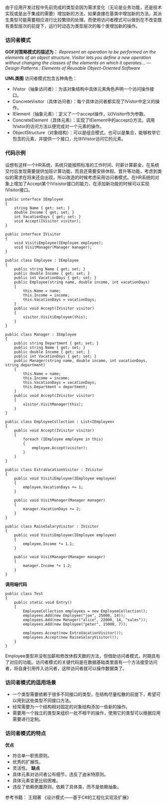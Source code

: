 
由于应用开发过程中先前完成的类型会因为需求变化（无论是业务功能，还是技术实现或是出于集成的需要）增加新的方法，如果直接在基类中增加新的方法，其派生类型可能需要相应进行比较繁琐的处理。而使用访问者模式可以做到在不改变既有类型层次的前提下，运行时动态为类型层次的每个类增加新的操作。

### 访问者模式
**GOF对策略模式的描述为：**
*Represent an operation to be performed on the elements of an object structure. Visitor lets you define a new operation without changing the classes of the elements on which it operates...*
*— Design Patterns : Elements of Reusable Object-Oriented Software*
                                                                   
**UML类图**
访问者模式包含五种角色：
- IVistor（抽象访问者）：为该对象结构中具体元素角色声明一个访问操作接口。
- ConcreteVisitor（具体访问者）：每个具体访问者都实现了IVistor中定义的操作。
- IElement（抽象元素）：定义了一个accept操作，以IVisitor作为参数。
- ConcreteElement（具体元素）：实现了IElement中的accept()方法，调用IVistor的访问方法以便完成对一个元素的操作。
- ObjectStructure（对象结构）：可以是组合模式，也可以是集合，能够枚举它包含的元素，并提供一个接口，允许IVistor访问它的元素。

### 代码示例
设想有这样一个HR系统，系统只能按照标准的工作时间、时薪计算薪金，在系统交付后发现需要提供加班计算功能，而且还需要安排休假、晋升等功能，考虑到类似的需求在将来还会出现，所以改造的时候考虑采用访问者模式。在HR系统的对象上增加了Accept某个IVisistor接口的能力，在添加新功能的时候可以实现IVisitor接口。
```
public interface IEmployee
{
    string Name { get; set; }
    double Income { get; set; }
    int VacationDays { get; set; }
    void Accept(IVisitor visitor);
}

public interface IVisitor
{
    void VisitiEmployee(IEmployee employee);
    void VisitManager(Manager manager);
}

public class Employee : IEmployee
{
    public string Name { get; set; }
    public double Income { get; set; }
    public int VacationDays { get; set; }
    public Employee(string name, double income, int vacationDays)
    {
        this.Name = name;
        this.Income = income;
        this.VacationDays = vacationDays;
    }
    public void Accept(IVisitor visitor)
    {
        visitor.VisitiEmployee(this);
    }
}

public class Manager : IEmployee
{
    public string Department { get; set; }
    public string Name { get; set; }
    public double Income { get; set; }
    public int VacationDays { get; set; }
    public Manager(string name, double income, int vacationDays, string department)
    {
        this.Name = name;
        this.Income = income;
        this.VacationDays = vacationDays;
        this.Department = department;
    }
    public void Accept(IVisitor visitor)
    {
        visitor.VisitManager(this);
    }
}

public class EmployeeCollection : List<IEmployee>
{
    public void Accept(IVisitor visitor)
    {
        foreach (IEmployee employee in this)
        {
            employee.Accept(visitor);
        }
    }
}

public class ExtraVacationVisitor : IVisitor
{
    public void VisitiEmployee(IEmployee employee)
    {
        employee.VacationDays += 1;
    }

    public void VisitManager(Manager manager)
    {
        manager.VacationDays += 2;
    }
}

public class RaiseSalaryVisitor : IVisitor
{
    public void VisitiEmployee(IEmployee employee)
    {
        employee.Income *= 1.1;
    }

    public void VisitManager(Manager manager)
    {
        manager.Income *= 1.2;
    }
}
```
**调用端代码**
```
public class Test
{
    public static void Entry()
    {
        EmployeeCollection employees = new EmployeeCollection();
        employees.Add(new Employee("joe", 25000, 14));
        employees.Add(new Manager("alice", 22000, 14, "sales"));
        employees.Add(new Employee("peter", 15000, 7));

        employees.Accept(new ExtraVacationVisitor());
        employees.Accept(new RaiseSalaryVisitor());
    }
}
```
Employee类型并没有加薪和修改休假天数的方法，但借助访问者模式，时期具有了对应的功能。访问者模式的关键代码是在数据基础类里面有一个方法接受访问者，将自身引用传入访问者，这样访问者就可以操作数据类了。

### 访问者模式的适用场景
- 一个类型需要依赖于很多不同接口的类型，在结构尽量松散的前提下，希望可以用到这些类型不同接口方法。
- 经常需要为一个结构相对固定的对象结构添加一些新的操作。
- 需要用一个独立的类型来组织一批不相干的操作，使用它的类型可以根据应用需要进行定制。

### 访问者模式的特点
**优点**
- 符合单一职责原则。 
- 优秀的扩展性。
- 灵活性。
**缺点**
- 具体元素对访问者公布细节，违反了迪米特原则。 
- 具体元素变更比较困难。 
- 违反了依赖倒置原则，依赖了具体类，而不是依赖抽象。

参考书籍：
王翔著 《设计模式——基于C#的工程化实现及扩展》